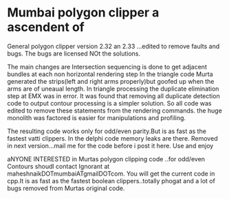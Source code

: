 # Mumbai polygon clipper a ascendent of 

General polygon clipper version 2.32 an 2.33 ...edited to remove faults and bugs.
The bugs are licensed NOt the solutions.

The main changes are
Intersection sequencing is done to get  adjacent bundles at each non horizontal rendering step
In the triangle code Murta generated the strips(left and right arms properly)but goofed up when the arms are of uneaual length.
In triangle processing the duplicate elimination step at EMX was in error. 
 It was found that removing all duplicate detection code to output contour processing is a simpler solution.
 So all code was edited to remove these statements from the rendering commands.
 the huge monolith was factored is  easier for  manipulations and profiling.
 
  The resulting code works only for odd/even parity.But is as fast as the fastest vatti clippers.
 In the delphi code memory leaks are there.  Removed in next version...mail me for the code before i  post it here.
 Use and enjoy 
 
   aNYONE INTERESTED in Murtas polygon clipping code ..for odd/even Contours shoudl contact Ignorant at maheshnaikDOTmumbaiATgmailDOTcom. You will get the current code in cpp.It is as fast as the fastest boolean clippers..totally phogat and a lot of bugs removed from Murtas original code.
